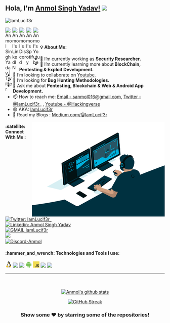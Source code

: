 ## Hola, I'm [Anmol Singh Yadav!](https://anmol-singh-yadav.github.io/)  <img src="https://raw.githubusercontent.com/MartinHeinz/MartinHeinz/master/wave.gif" width="30px">
<p align="left">
  <img src="https://komarev.com/ghpvc/?username=IamLucif3r&label=Profile-Views&color=blue&style=plastic" alt="IamLucif3r" /> </p>
<a href="https://twitter.com/IamLucif3r_">
  <img align="left" alt="Anmol Singh Yadav | Twitter" width="22px" src="https://raw.githubusercontent.com/peterthehan/peterthehan/master/assets/twitter.svg" />
</a>
<a href="https://www.linkedin.com/in/anmolsinghyadav/">
  <img align="left" alt="Anmol's LinkedIN" width="22px" src="https://raw.githubusercontent.com/peterthehan/peterthehan/master/assets/linkedin.svg" />
</a>
<a href="https://discord.gg/fEtfhNrfkJ">
  <img align="left" alt="Anmol's Discord" width="22px" src="https://raw.githubusercontent.com/peterthehan/peterthehan/master/assets/discord.svg" />
</a>
<a href="https://open.spotify.com/playlist/5NFeQATKU4ujWYDBXUNi1W?si=593f90ea5b524b51">
  <img align="left" alt="Anmol's Spotify" width="22px" src="https://raw.githubusercontent.com/peterthehan/peterthehan/master/assets/spotify.svg" />
</a>
<a href="https://www.youtube.com/channel/UCF-umIAcNhX9cvVKUVU0TmA">
  <img align="left" alt="Anmol's Youtube" width="22px" src="https://raw.githubusercontent.com/peterthehan/peterthehan/master/assets/youtube.svg" />
</a>


<br/>
<br/>

#### :bulb: About Me: 

- 🔭 I’m currently working as <b> Security Researcher.</b>
- 🌱 I’m currently learning more about<b> BlockChain, Pentesting & Exploit Development.</b>
- 👯 I’m looking to collaborate on [Youtube](https://www.youtube.com/channel/UCF-umIAcNhX9cvVKUVU0TmA).
- 🤔 I’m looking for<b> Bug Hunting Methodologies.</b>
- 💬 Ask me about <b> Pentesting, Blockchain & Web & Android App Development.</b>
- 📫 How to reach me: [Email - sanmol016@gmail.com](mailto:sanmol016@gmail.com), [Twitter - @IamLucif3r_](https://twitter.com/IamLucif3r_) , [Youtube - @Hackingverse](https://www.youtube.com/channel/UCF-umIAcNhX9cvVKUVU0TmA)
- 😄 AKA: [IamLucif3r](https://www.google.com/search?q=iamlucif3r&oq=iamlucif3r+&aqs=chrome..69i57j35i39j0i13j69i60l5.3190j0j7&sourceid=chrome&ie=UTF-8) 
- 📝 Read my Blogs : [Medium.com/@IamLucif3r](https://medium.com/@IamLucif3r)




<img align="right" alt="GIF" src="https://github.com/IamLucif3r/IamLucif3r/blob/main/code.gif?raw=true" width="420" height="300" />
<h4 align="left">:satellite: Connect With Me :</h4>

[![Twitter: IamLucif3r_](https://img.shields.io/badge/Twitter-1DA1F2?style=for-the-badge&logo=twitter&logoColor=white)](https://twitter.com/IamLucif3r_) <br/>
[![Linkedin: Anmol Singh Yadav](https://img.shields.io/badge/LinkedIn-0077B5?style=for-the-badge&logo=linkedin&logoColor=white)](https://www.linkedin.com/in/anmolsinghyadav/)<br/>
[![GMAIL IamLucif3r](https://img.shields.io/badge/Gmail-D14836?style=for-the-badge&logo=gmail&logoColor=white)](mailto:sanmol016@gmail.com) <br/>
[![](https://img.shields.io/badge/Medium-12100E?style=for-the-badge&logo=medium&logoColor=white)](https://medium.com/@IamLucif3r)<br/>
[![Discord-Anmol](https://img.shields.io/badge/Discord-7289DA?style=for-the-badge&logo=discord&logoColor=white)](https://discord.gg/fEtfhNrfkJ)


<h4 align="left">:hammer_and_wrench: Technologies and Tools I use:</h4>
<p align="left">
<code><img src="https://raw.githubusercontent.com/devicons/devicon/master/icons/linux/linux-original.svg" alt="linux" height="20"></code>
<code><img height="20" src="https://raw.githubusercontent.com/jmnote/z-icons/master/16x16/python.png"></code>
<code><img height="20" src="https://raw.githubusercontent.com/jmnote/z-icons/master/svg/c.svg"></code>
<code><img height="20" src="https://raw.githubusercontent.com/github/explore/80688e429a7d4ef2fca1e82350fe8e3517d3494d/topics/android/android.png"></code>
<code><img height="20" src="https://raw.githubusercontent.com/github/explore/80688e429a7d4ef2fca1e82350fe8e3517d3494d/topics/javascript/javascript.png"></code>
<code><img height="20" src="https://raw.githubusercontent.com/jmnote/z-icons/master/svg/cpp.svg"></code>
<code><img height="20" src="https://raw.githubusercontent.com/jmnote/z-icons/master/svg/bash.svg"></code>    
<div align="center">
</a>

---

<br><br>
<a href="https://github.com/iamlucif3r">
 <img align="center" src="https://github-readme-stats.vercel.app/api?username=iamlucif3r&show_icons=true&theme=radical&line_height=24" alt="Anmol's github stats"/>
</a>

[![GitHub Streak](https://github-readme-streak-stats.herokuapp.com?user=IamLucif3r&theme=dark)](https://git.io/streak-stats)

</div>



<div align="center">

### Show some ❤️ by starring some of the repositories!

</div>

